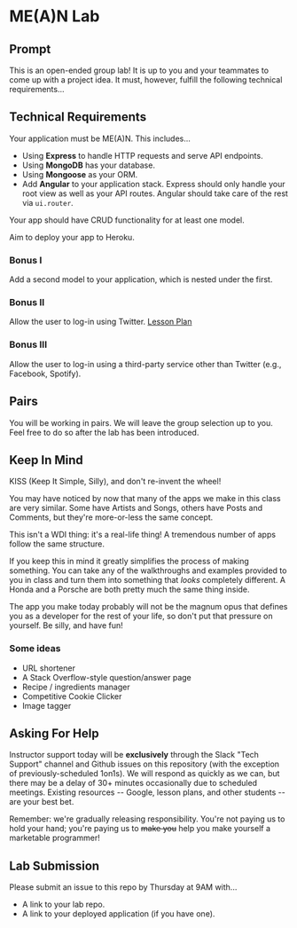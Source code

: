 # ME(A)N Lab

## Prompt

This is an open-ended group lab! It is up to you and your teammates to come up with a project idea. It must, however, fulfill the following technical requirements...

## Technical Requirements

Your application must be ME(A)N. This includes...
* Using **Express** to handle HTTP requests and serve API endpoints.
* Using **MongoDB** has your database.
* Using **Mongoose** as your ORM.
* Add **Angular** to your application stack. Express should only handle your root view as well as your API routes. Angular should take care of the rest via `ui.router`.

Your app should have CRUD functionality for at least one model.

Aim to deploy your app to Heroku.

### Bonus I

Add a second model to your application, which is nested under the first.

### Bonus II

Allow the user to log-in using Twitter. [Lesson Plan](https://github.com/ga-wdi-lessons/express-oauth)

### Bonus III

Allow the user to log-in using a third-party service other than Twitter (e.g., Facebook, Spotify).

## Pairs

You will be working in pairs. We will leave the group selection up to you. Feel free to do so after the lab has been introduced.

## Keep In Mind

KISS (Keep It Simple, Silly), and don't re-invent the wheel!

You may have noticed by now that many of the apps we make in this class are very similar. Some have Artists and Songs, others have Posts and Comments, but they're more-or-less the same concept.

This isn't a WDI thing: it's a real-life thing! A tremendous number of apps follow the same structure.

If you keep this in mind it greatly simplifies the process of making something. You can take any of the walkthroughs and examples provided to you in class and turn them into something that *looks* completely different. A Honda and a Porsche are both pretty much the same thing inside.

The app you make today probably will not be the magnum opus that defines you as a developer for the rest of your life, so don't put that pressure on yourself. Be silly, and have fun!

### Some ideas

- URL shortener
- A Stack Overflow-style question/answer page
- Recipe / ingredients manager
- Competitive Cookie Clicker
- Image tagger

## Asking For Help

Instructor support today will be **exclusively** through the Slack "Tech Support" channel and Github issues on this repository (with the exception of previously-scheduled 1on1s). We will respond as quickly as we can, but there may be a delay of 30+ minutes occasionally due to scheduled meetings. Existing resources -- Google, lesson plans, and other students -- are your best bet.

Remember: we're gradually releasing responsibility. You're not paying us to hold your hand; you're paying us to ~~make you~~ help you make yourself a marketable programmer!

## Lab Submission

Please submit an issue to this repo by Thursday at 9AM with...
* A link to your lab repo.
* A link to your deployed application (if you have one).
